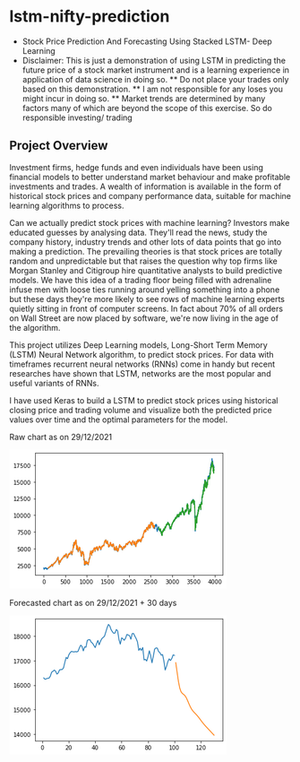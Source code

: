 # lstm-nifty-prediction
* Stock Price Prediction And Forecasting Using Stacked LSTM- Deep Learning
* Disclaimer: This is just a demonstration of using LSTM in predicting the future price of a stock market instrument and is a learning experience in application of data science in doing so.
** Do not place your trades only based on this demonstration.
** I am not responsible for any loses you might incur in doing so.
** Market trends are determined by many factors many of which are beyond the scope of this exercise. So do responsible investing/ trading  
## Project Overview

Investment firms, hedge funds and even individuals have been using financial models to better understand market behaviour and make profitable investments and trades. A wealth of information is available in the form of historical stock prices and company performance data, suitable for machine learning algorithms to process.

Can we actually predict stock prices with machine learning? Investors make educated guesses by analysing data. They'll read the news, study the company history, industry trends and other lots of data points that go into making a prediction. The prevailing theories is that stock prices are totally random and unpredictable but that raises the question why top firms like Morgan Stanley and Citigroup hire quantitative analysts to build predictive models. We have this idea of a trading floor being filled with adrenaline infuse men with loose ties running around yelling something into a phone but these days they're more likely to see rows of machine learning experts quietly sitting in front of computer screens. In fact about 70% of all orders on Wall Street are now placed by software, we're now living in the age of the algorithm.

This project utilizes Deep Learning models, Long-Short Term Memory (LSTM) Neural Network algorithm, to predict stock prices. For data with timeframes recurrent neural networks (RNNs) come in handy but recent researches have shown that LSTM, networks are the most popular and useful variants of RNNs. 

I have used Keras to build a LSTM to predict stock prices using historical closing price and trading volume and visualize both the predicted price values over time and the optimal parameters for the model.

Raw chart as on 29/12/2021

![Stock Price Predictor]( https://github.com/bala-stack/lstm-nifty-prediction/blob/main/1.png)




Forecasted chart as on 29/12/2021 + 30 days

![Stock Price Predictor]( https://github.com/bala-stack/lstm-nifty-prediction/blob/main/2.png)


